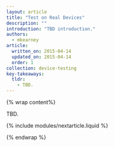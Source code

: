 ```yaml
---
layout: article
title: "Test on Real Devices"
description: ""
introduction: "TBD introduction."
authors:
  - mkearney
article:
  written_on: 2015-04-14
  updated_on: 2015-04-14
  order: 1
collection: device-testing
key-takeaways:
  tldr: 
    - TBD.
---
```


{% wrap content%}

TBD.

{% include modules/nextarticle.liquid %}

{% endwrap %}
